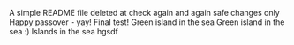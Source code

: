 A simple README file
deleted at
check again
and again
safe changes only
Happy passover - yay!
Final test!
Green island in the sea
Green island in the sea :)
Islands in the sea
hgsdf
